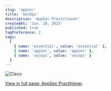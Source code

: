 ```yaml
---
slug: 'appsec'
title: 'SecOps'
description: 'AppSec Practitioner'
createdAt: 'Jun. 18, 2023'
published: true
tagPreference: 2
tags:
  [
    { name: 'essential', value: 'essential' },
    { name: 'appsec', value: 'appsec' },
    { name: 'secops', value: 'secops' }
  ]
---
```

![Cisco](/images/blog/appsec.jpg)
    <p><a href="/pdf/appsec.pdf"><span class="color-change font-medium">View in full page: </span></a> <a href="/pdf/CybEssenB2C.pdf"> <span class="emphasis">AppSec Practitioner</span></a>.</p>

